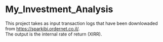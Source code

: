 # My_Investment_Analysis
This project takes as input transaction logs that have been downlowaded from https://sparkibi.ordernet.co.il/.
<br>
The output is the internal rate of return (XIRR).
